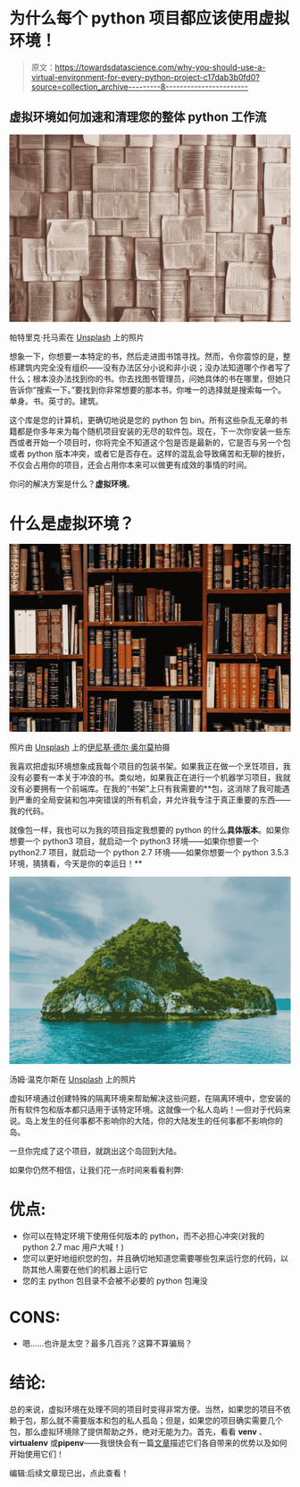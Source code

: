 # 为什么每个 python 项目都应该使用虚拟环境！

> 原文：<https://towardsdatascience.com/why-you-should-use-a-virtual-environment-for-every-python-project-c17dab3b0fd0?source=collection_archive---------8----------------------->

## 虚拟环境如何加速和清理您的整体 python 工作流

![](img/8b87c9a7202a4b78a65bd641f50c1209.png)

帕特里克·托马索在 [Unsplash](https://unsplash.com?utm_source=medium&utm_medium=referral) 上的照片

想象一下，你想要一本特定的书，然后走进图书馆寻找。然而，令你震惊的是，整栋建筑内完全没有组织——没有办法区分小说和非小说；没办法知道哪个作者写了什么；根本没办法找到你的书。你去找图书管理员，问她具体的书在哪里，但她只告诉你“搜索一下。”要找到你非常想要的那本书，你唯一的选择就是搜索每一个。单身。书。英寸的。建筑。

这个库是您的计算机，更确切地说是您的 python 包 bin。所有这些杂乱无章的书籍都是你多年来为每个随机项目安装的无尽的软件包。现在，下一次你安装一些东西或者开始一个项目时，你将完全不知道这个包是否是最新的，它是否与另一个包或者 python 版本冲突，或者它是否存在。这样的混乱会导致痛苦和无聊的挫折，不仅会占用你的项目，还会占用你本来可以做更有成效的事情的时间。

你问的解决方案是什么？**虚拟环境**。

# 什么是虚拟环境？

![](img/96d18ba57364b9107082df05f544753c.png)

照片由 [Unsplash](https://unsplash.com?utm_source=medium&utm_medium=referral) 上的[伊尼基·德尔·奥尔莫](https://unsplash.com/@inakihxz?utm_source=medium&utm_medium=referral)拍摄

我喜欢把虚拟环境想象成我每个项目的包装书架。如果我正在做一个烹饪项目，我没有必要有一本关于冲浪的书。类似地，如果我正在进行一个机器学习项目，我就没有必要拥有一个前端库。在我的“书架”上只有我需要的**包，这消除了我可能遇到严重的全局安装和包冲突错误的所有机会，并允许我专注于真正重要的东西——我的代码。

就像包一样，我也可以为我的项目指定我想要的 python 的什么**具体版本**。如果你想要一个 python3 项目，就启动一个 python3 环境——如果你想要一个 python2.7 项目，就启动一个 python 2.7 环境——如果你想要一个 python 3.5.3 环境，猜猜看，今天是你的幸运日！**

![](img/e639bce9c82a7d38d30cae252bfaec6d.png)

汤姆·温克尔斯在 [Unsplash](https://unsplash.com?utm_source=medium&utm_medium=referral) 上的照片

虚拟环境通过创建特殊的隔离环境来帮助解决这些问题，在隔离环境中，您安装的所有软件包和版本都只适用于该特定环境。这就像一个私人岛屿！—但对于代码来说。岛上发生的任何事都不影响你的大陆，你的大陆发生的任何事都不影响你的岛。

一旦你完成了这个项目，就跳出这个岛回到大陆。

如果你仍然不相信，让我们花一点时间来看看利弊:

# **优点:**

*   你可以在特定环境下使用任何版本的 python，而不必担心冲突(对我的 python 2.7 mac 用户大喊！)
*   您可以更好地组织您的包，并且确切地知道您需要哪些包来运行您的代码，以防其他人需要在他们的机器上运行它
*   您的主 python 包目录不会被不必要的 python 包淹没

# **CONS:**

*   嗯……也许是太空？最多几百兆？这算不算骗局？

# 结论:

总的来说，虚拟环境在处理不同的项目时变得非常方便。当然，如果您的项目不依赖于包，那么就不需要版本和包的私人孤岛；但是，如果您的项目确实需要几个包，那么虚拟环境除了提供帮助之外，绝对无能为力。首先，看看 **venv** 、 **virtualenv** 或**pipenv**——我很快会有一篇[文章](/venvs-pyenvs-pipenvs-oh-my-2411149e2f43)描述它们各自带来的优势以及如何开始使用它们！

编辑:后续文章现已出，点此查看！